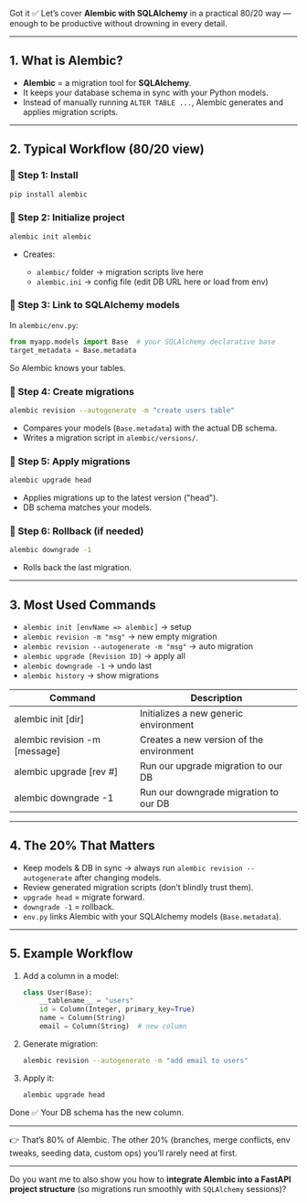 Got it ✅ Let’s cover **Alembic with SQLAlchemy** in a practical 80/20 way — enough to be productive without drowning in every detail.

---

## 1. What is Alembic?

- **Alembic** = a migration tool for **SQLAlchemy**.
- It keeps your database schema in sync with your Python models.
- Instead of manually running `ALTER TABLE ...`, Alembic generates and applies migration scripts.

---

## 2. Typical Workflow (80/20 view)

### 🔹 Step 1: Install

```bash
pip install alembic
```

### 🔹 Step 2: Initialize project

```bash
alembic init alembic
```

- Creates:

  - `alembic/` folder → migration scripts live here
  - `alembic.ini` → config file (edit DB URL here or load from env)

### 🔹 Step 3: Link to SQLAlchemy models

In `alembic/env.py`:

```python
from myapp.models import Base  # your SQLAlchemy declarative base
target_metadata = Base.metadata
```

So Alembic knows your tables.

### 🔹 Step 4: Create migrations

```bash
alembic revision --autogenerate -m "create users table"
```

- Compares your models (`Base.metadata`) with the actual DB schema.
- Writes a migration script in `alembic/versions/`.

### 🔹 Step 5: Apply migrations

```bash
alembic upgrade head
```

- Applies migrations up to the latest version ("head").
- DB schema matches your models.

### 🔹 Step 6: Rollback (if needed)

```bash
alembic downgrade -1
```

- Rolls back the last migration.

---

## 3. Most Used Commands

- `alembic init [envName => alembic]` → setup
- `alembic revision -m "msg"` → new empty migration
- `alembic revision --autogenerate -m "msg"` → auto migration
- `alembic upgrade [Revision ID]` → apply all
- `alembic downgrade -1` → undo last
- `alembic history` → show migrations

| Command                       | Description                              |
| ----------------------------- | ---------------------------------------- |
| alembic init [dir]            | Initializes a new generic environment    |
| alembic revision -m [message] | Creates a new version of the environment |
| alembic upgrade [rev #]       | Run our upgrade migration to our DB      |
| alembic downgrade -1          | Run our downgrade migration to our DB    |

---

## 4. The 20% That Matters

- Keep models & DB in sync → always run `alembic revision --autogenerate` after changing models.
- Review generated migration scripts (don’t blindly trust them).
- `upgrade head` = migrate forward.
- `downgrade -1` = rollback.
- `env.py` links Alembic with your SQLAlchemy models (`Base.metadata`).

---

## 5. Example Workflow

1. Add a column in a model:

   ```python
   class User(Base):
       __tablename__ = "users"
       id = Column(Integer, primary_key=True)
       name = Column(String)
       email = Column(String)  # new column
   ```

2. Generate migration:

   ```bash
   alembic revision --autogenerate -m "add email to users"
   ```

3. Apply it:

   ```bash
   alembic upgrade head
   ```

Done ✅ Your DB schema has the new column.

---

👉 That’s 80% of Alembic. The other 20% (branches, merge conflicts, env tweaks, seeding data, custom ops) you’ll rarely need at first.

---

Do you want me to also show you how to **integrate Alembic into a FastAPI project structure** (so migrations run smoothly with `SQLAlchemy` sessions)?
